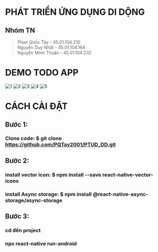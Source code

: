 
# PHÁT TRIỂN ỨNG DỤNG DI DỘNG
## Nhóm TN
> Phan Quốc Tây - 45.01.104.210 <br>
> Nguyễn Duy Nhất - 45.01.104.164 <br>
> Nguyễn Minh Thuận - 45.01.104.232 <br>
# DEMO TODO APP
![1](https://user-images.githubusercontent.com/72513121/162073892-13e5a85e-7925-4044-9256-8d989717f90d.JPG)
![2](https://user-images.githubusercontent.com/72513121/162073943-bb6bd18d-9ea0-42ae-a53e-0a6da42255c3.JPG)
![3](https://user-images.githubusercontent.com/72513121/162074000-f01f8fd7-62ee-4959-8574-0ab9261eee40.JPG)
![4](https://user-images.githubusercontent.com/72513121/162074024-72201630-848d-478b-864c-866b6446dcf6.JPG)
![5](https://user-images.githubusercontent.com/72513121/162074035-d9a70567-f079-45d5-aaf4-45e9976f19bd.JPG)
# CÁCH CÀI ĐẶT
## Bước 1:
### Clone code: $ git clone https://github.com/PQTay2001/PTUD_DD.git  
## Bước 2:
### install vector icon: $ npm install --save react-native-vector-icons
### install Async storage: $ npm install @react-native-async-storage/async-storage
## Bước 3:
### cd đến project
### npx react-native run-android

